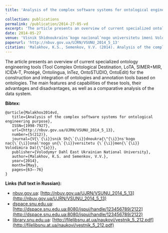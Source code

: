 ```yaml
---
title: 'Analysis of the complex software systems for ontological engineering purpose
'
collection: publications
permalink: /publication/2014-27-05-vd
excerpt: 'The article presents an overview of current specialized ontology engineering tools (Tool Complex Ontological Destination, LоТА, SIMER+MIR, ICIDА-Т, Protégé, Ontolingua, InTez, OntoSTUDIO, OntoEdit) for the construction and integration of ontologies and annotation tools based on ontologies. The main features and capabilities of these tools, their advantages and disadvantages, as well as a comparative analysis of the data system.'
date: 2014-05-27
venue: 'Vìsnik Shìdnoukraïnsʹkogo nacìonalʹnogo unìversitetu ìmenì Volodimira Dalâ'
paperurl: 'http://nbuv.gov.ua/UJRN/VSUNU_2014_5_13'
citation: 'Malakhov, K.S., Semenkov, V.V. (2014). Analysis of the complex software systems for ontological engineering purpose. <i>Vìsnik Shìdnoukraïnsʹkogo nacìonalʹnogo unìversitetu ìmenì Volodimira Dalâ, 5(212)</i>, 63–76. Retrieved from'
---
```


The article presents an overview of current specialized ontology engineering tools (Tool Complex Ontological Destination, LоТА, SIMER+MIR, ICIDА-Т, Protégé, Ontolingua, InTez, OntoSTUDIO, OntoEdit) for the construction and integration of ontologies and annotation tools based on ontologies. The main features and capabilities of these tools, their advantages and disadvantages, as well as a comparative analysis of the data system.

**Bibtex:**
```
@article{Malakhov2014vd,
   title={Analysis of the complex software systems for ontological engineering purpose},
   ISSN={1998-7927},
   url={http://nbuv.gov.ua/UJRN/VSUNU_2014_5_13},
   number={5(212)},
   journal={V{\`{\i}}snik Sh{\`{\i}}dnoukra{\"{\i}}ns'kogo nac{\`{\i}}onal'nogo un{\`{\i}}versitetu {\`{\i}}men{\`{\i}} Volodimira Dal{\^{a}}},
   publisher={Volodymyr Dahl East Ukrainian National University},
   author={Malakhov, K.S. and Semenkov, V.V.},
   year={2014},
   month={May},
   pages={63–-76}
}
```

**Links (full text in Russian):**
* [nbuv.gov.ua](http://nbuv.gov.ua/): [http://nbuv.gov.ua/UJRN/VSUNU_2014_5_13](http://nbuv.gov.ua/UJRN/VSUNU_2014_5_13)
* [dspace.snu.edu.ua](http://dspace.snu.edu.ua:8080/jspui/): [http://dspace.snu.edu.ua:8080/jspui/handle/123456789/2122](http://dspace.snu.edu.ua:8080/jspui/handle/123456789/2122)
* [library.snu.edu.ua](http://library.snu.edu.ua/): [http://filelibsnu.at.ua/naukovi/vestnik_5_212.pdf](http://filelibsnu.at.ua/naukovi/vestnik_5_212.pdf)